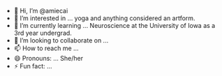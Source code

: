 - 👋 Hi, I’m @amiecai
- 👀 I’m interested in ... yoga and anything considered an artform.
- 🌱 I’m currently learning ... Neuroscience at the University of Iowa as a 3rd year undergrad.
- 💞️ I’m looking to collaborate on ...
- 📫 How to reach me ...
- 😄 Pronouns: ... She/her
- ⚡ Fun fact: ...

<!---
amiecai/amiecai is a ✨ special ✨ repository because its `README.md` (this file) appears on your GitHub profile.
You can click the Preview link to take a look at your changes.
--->
